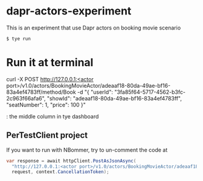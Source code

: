# dapr-actors-experiment
This is an experiment that use Dapr actors on booking movie scenario

```
$ tye run
```

# Run it at terminal

curl -X POST http://127.0.0.1:<actor port>/v1.0/actors/BookingMovieActor/adeaaf18-80da-49ae-bf16-83a4ef4783ff/method/Book -d "{ \"userId\": \"3fa85f64-5717-4562-b3fc-2c963f66afa6\", \"showId\": \"adeaaf18-80da-49ae-bf16-83a4ef4783ff\", \"seatNumber\": 1, \"price\": 100 }"

<actor port>: the middle column in tye dashboard

## PerTestClient project

If you want to run with NBommer, try to un-comment the code at 

```csharp
var response = await httpClient.PostAsJsonAsync(
  "http://127.0.0.1:<actor port>/v1.0/actors/BookingMovieActor/adeaaf18-80da-49ae-bf16-83a4ef4783ff/method/Book",
  request, context.CancellationToken);
```


